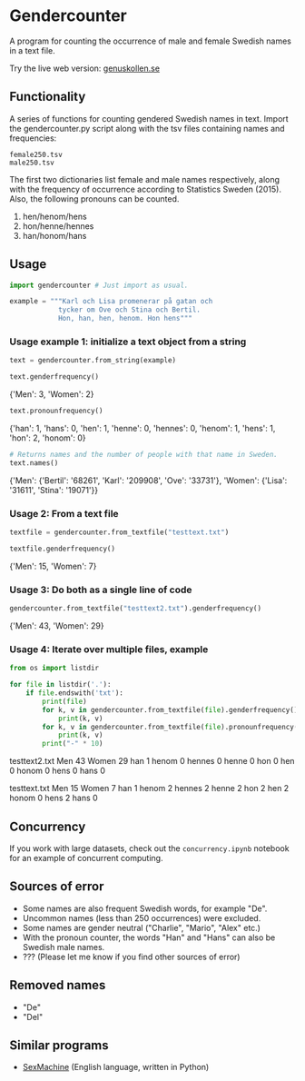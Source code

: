 # Gendercounter
A program for counting the occurrence of male and female Swedish names in a text file.

Try the live web version: [genuskollen.se](http://genuskollen.se)


## Functionality
A series of functions for counting gendered Swedish names in text.
Import the gendercounter.py script along with the tsv files containing names and frequencies:

    female250.tsv
    male250.tsv

The first two dictionaries list female and male names respectively, along with the frequency of occurrence according to Statistics Sweden (2015).
Also, the following pronouns can be counted.

1. hen/henom/hens
2. hon/henne/hennes
3. han/honom/hans


## Usage

```python
import gendercounter # Just import as usual.

example = """Karl och Lisa promenerar på gatan och
            tycker om Ove och Stina och Bertil.
            Hon, han, hen, henom. Hon hens"""
```

### Usage example 1: initialize a text object from a string

```python
text = gendercounter.from_string(example)

text.genderfrequency()
```

{'Men': 3, 'Women': 2}

```python
text.pronounfrequency()
```
{'han': 1,
 'hans': 0,
 'hen': 1,
 'henne': 0,
 'hennes': 0,
 'henom': 1,
 'hens': 1,
 'hon': 2,
 'honom': 0}

```python
# Returns names and the number of people with that name in Sweden.
text.names()
```
{'Men': {'Bertil': '68261', 'Karl': '209908', 'Ove': '33731'},
 'Women': {'Lisa': '31611', 'Stina': '19071'}}

### Usage 2: From a text file

```python
textfile = gendercounter.from_textfile("testtext.txt")

textfile.genderfrequency()
```

{'Men': 15, 'Women': 7}

### Usage 3: Do both as a single line of code

```python
gendercounter.from_textfile("testtext2.txt").genderfrequency()
```

{'Men': 43, 'Women': 29}

### Usage 4: Iterate over multiple files, example

```python
from os import listdir

for file in listdir('.'):
    if file.endswith('txt'):
        print(file)
        for k, v in gendercounter.from_textfile(file).genderfrequency().items():
            print(k, v)
        for k, v in gendercounter.from_textfile(file).pronounfrequency().items():
            print(k, v)
        print("-" * 10)
```

testtext2.txt
Men 43
Women 29
han 1
henom 0
hennes 0
henne 0
hon 0
hen 0
honom 0
hens 0
hans 0

testtext.txt
Men 15
Women 7
han 1
henom 2
hennes 2
henne 2
hon 2
hen 2
honom 0
hens 2
hans 0

## Concurrency

If you work with large datasets, check out the ``concurrency.ipynb`` notebook for an example of concurrent computing. 

## Sources of error
- Some names are also frequent Swedish words, for example "De".
- Uncommon names (less than 250 occurrences) were excluded.
- Some names are gender neutral ("Charlie", "Mario", "Alex" etc.)
- With the pronoun counter, the words "Han" and "Hans" can also be Swedish male names.
- ??? (Please let me know if you find other sources of error)

## Removed names
- "De"
- "Del"

## Similar programs
* [SexMachine](https://pypi.python.org/pypi/SexMachine/) (English language, written in Python)

